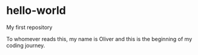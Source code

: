# hello-world
My first repository

To whomever reads this, my name is Oliver and this is the beginning of my coding journey.
